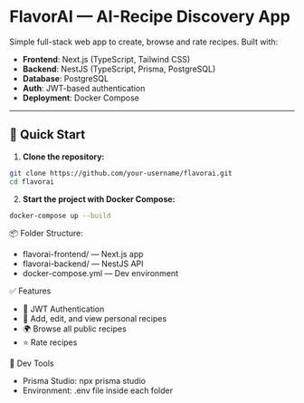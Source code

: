 # FlavorAI — AI-Recipe Discovery App

Simple full-stack web app to create, browse and rate recipes. Built with:

- **Frontend**: Next.js (TypeScript, Tailwind CSS)
- **Backend**: NestJS (TypeScript, Prisma, PostgreSQL)
- **Database**: PostgreSQL
- **Auth**: JWT-based authentication
- **Deployment**: Docker Compose

---

## 🚀 Quick Start

1. **Clone the repository:**

```bash
git clone https://github.com/your-username/flavorai.git
cd flavorai
```
2. **Start the project with Docker Compose:**

```bash
docker-compose up --build
```
📦 Folder Structure:
- flavorai-frontend/ — Next.js app
- flavorai-backend/ — NestJS API
- docker-compose.yml — Dev environment

✅ Features
- 🔐 JWT Authentication
- 🧑 Add, edit, and view personal recipes
- 🌍 Browse all public recipes
- ⭐ Rate recipes

🧪 Dev Tools
- Prisma Studio: npx prisma studio
- Environment: .env file inside each folder
